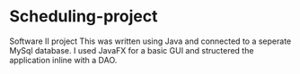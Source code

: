 # Scheduling-project
Software II project
This was written using Java and connected to a seperate MySql database.
I used JavaFX for a basic GUI and structered the application inline with a DAO.
